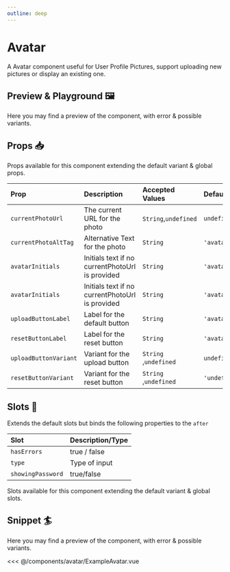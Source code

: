 ```yaml
---
outline: deep
---
```


# Avatar

A Avatar component useful for User Profile Pictures, support uploading new pictures or display an existing one.

## Preview & Playground :framed_picture:

Here you may find a preview of the component, with error & possible variants.

<wrapper src="components/avatar/demo" />

## Props :inbox_tray:

Props available for this component extending the default variant & global props.


| Prop                  | Description                                     | Accepted Values       | Default       |
|:----------------------|:------------------------------------------------|:----------------------|:--------------|
| `currentPhotoUrl`     | The current URL for the photo                   | `String`,`undefined`  | `undefined`   |
| `currentPhotoAltTag`  | Alternative Text for the photo                  | `String`              | `'avatar'`    |
| `avatarInitials`      | Initials text if no currentPhotoUrl is provided | `String`              | `'avatar'`    |
| `avatarInitials`      | Initials text if no currentPhotoUrl is provided | `String`              | `'avatar'`    |
| `uploadButtonLabel`   | Label for the default button                    | `String`              | `'avatar'`    |
| `resetButtonLabel`    | Label for the reset button                      | `String`              | `'avatar'`    |
| `uploadButtonVariant` | Variant for the upload button                   | `String` ,`undefined` | `undefined`   |
| `resetButtonVariant`  | Variant for the reset button                    | `String` ,`undefined` | `'undefined'` |

## Slots :dna:

Extends the default slots but binds the following properties to the `after`


| Slot              | Description/Type  |
|:------------------|:------------------|
| `hasErrors`       | true / false      | 
| `type`            | Type of input     |
| `showingPassword` | true/false        |


Slots available for this component extending the default variant & global slots.

## Snippet :surfer:

Here you may find a preview of the component, with error & possible variants.

<<< @/components/avatar/ExampleAvatar.vue

